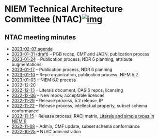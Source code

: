 # NIEM Technical Architecture Committee (NTAC)[![img](https://github.com/niemopen/oasis-open-project/raw/main/artwork/NIEM-NO-Logo-v5.png)](https://github.com/niemopen/oasis-open-project/blob/main/artwork/NIEM-NO-Logo-v5.png)

## NTAC meeting minutes

* [2023-02-07 agenda](2023-02-07-agenda.md)
* [2023-01-31 (draft)](2023-01-31-minutes.md) – PGB recap, CMF and JADN, publication process
* [2023-01-24](2023-01-24-minutes.md) – Publication process, NDR 6 planning, attribute augmentations 
* [2023-01-17](2023-01-17-minutes.md) – Publication process, NDR 6 planning
* [2023-01-10](2023-01-10-minutes.md) – Repo organization, publication process, NIEM 5.2
* [2023-01-03](2023-01-03-minutes.md) – NIEM 6.0 process
* 2022-12-20
* [2022-12-13](2022-12-13-minutes.md) – Literals document, OASIS repos, licensing
* [2022-12-06](2022-12-06-minutes.md) – New repos; acceptable licences
* [2022-11-29](2022-11-29-minutes.md) – Release process, 5.2 release, IP
* [2022-11-22](2022-11-22-minutes.md) – Release process, intellectual property, subset schema conformance
* [2022-11-15](2022-11-15-minutes.md) – Release process, RACI matrix, [Literals and simple types in NIEM 6](../documents/Literals-221124.md)
* [2022-11-08](2022-11-08-minutes.md) – Admin, CMF update, subset schema conformance
* [2022-10-25](2022-10-25-minutes.md) – NTAC administration
